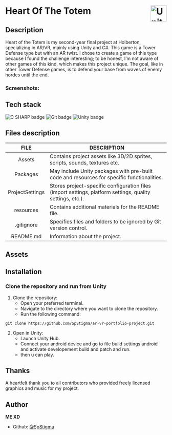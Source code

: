 # Heart Of The Totem <img  height="50px" align="right" src="https://upload.wikimedia.org/wikipedia/commons/8/8a/Official_unity_logo.png" alt="Unity logotype">

## Description

Heart of the Totem is my second-year final project at Holberton, specializing in AR/VR, mainly using Unity and C#. This game is a Tower Defense type but with an AR twist. I chose to create a game of this type because I found the challenge interesting; to be honest, I’m not aware of other games of this kind, which makes this project unique. The goal, like in other Tower Defense games, is to defend your base from waves of enemy hordes until the end.

### Screenshots:

<p align="center">

</p>

## Tech stack

<p align="left">
    <img src="https://img.shields.io/badge/C SHARP-512bd4?logo=csharp&logoColor=white&style=for-the-badge" alt="C SHARP badge">
    <img src="https://img.shields.io/badge/Git-f05032?logo=git&logoColor=white&style=for-the-badge" alt="Git badge">
    <img src="https://img.shields.io/badge/UNITY-000000?logo=unity&logoColor=white&style=for-the-badge" alt="Unity badge">
</p>

## Files description

| FILE            | DESCRIPTION                                                                                               |
| :-------------: | --------------------------------------------------------------------------------------------------------- |
| Assets          | Contains project assets like 3D/2D sprites, scripts, sounds, textures etc.                                   |
| Packages        | May include Unity packages with pre-built code and resources for specific functionalities.                |
| ProjectSettings | Stores project-specific configuration files (import settings, platform settings, quality settings, etc.). |
| resources       | Contains additional materials for the README file.                                                        |
| .gitignore      | Specifies files and folders to be ignored by Git version control.                                         |
| README.md       | Information about the project.                                                             |

## Assets

<p align="center">

</p>

## Installation

### Clone the repository and run from Unity

1. Clone the repository:
    - Open your preferred terminal.
    - Navigate to the directory where you want to clone the repository.
    - Run the following command:
```
git clone https://github.com/SpStigma/ar-vr-portfolio-project.git
```

2. Open in Unity:
    - Launch Unity Hub.
    - Connect your android device and go to file build settings android and activate developement build and patch and run.
    - then u can play.



## Thanks

A heartfelt thank you to all contributors who provided freely licensed graphics and music for my project.


## Author
**ME XD**
- Github: [@SpStigma](https://github.com/SpStigma)
